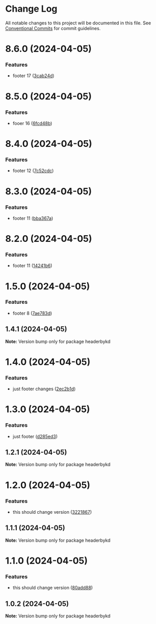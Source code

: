 # Change Log

All notable changes to this project will be documented in this file.
See [Conventional Commits](https://conventionalcommits.org) for commit guidelines.

# 8.6.0 (2024-04-05)


### Features

* footer 17 ([3cab24d](https://github.com/koustubh-desai/yt-player/commit/3cab24d17673a8edc17f5af3dd7b1e5ed51563ed))





# 8.5.0 (2024-04-05)


### Features

* fooer 16 ([6fcd48b](https://github.com/koustubh-desai/yt-player/commit/6fcd48bb80e8a233e9a1bbacb4a751b3984a8bb8))





# 8.4.0 (2024-04-05)


### Features

* footer 12 ([7c52cdc](https://github.com/koustubh-desai/yt-player/commit/7c52cdc5b980aaa9dd27fac4b59fc10182892584))





# 8.3.0 (2024-04-05)


### Features

* footer 11 ([bba367a](https://github.com/koustubh-desai/yt-player/commit/bba367ad37c0c5b0d5e3cb513e1c4644484c3909))





# 8.2.0 (2024-04-05)


### Features

* footer 11 ([14241b6](https://github.com/koustubh-desai/yt-player/commit/14241b63c1febe0884ed752d0d612d7bd193ecfa))





# 1.5.0 (2024-04-05)


### Features

* footer 8 ([7ae783d](https://github.com/koustubh-desai/yt-player/commit/7ae783da14801d096994bd2c2375db86aa9cdc87))





## 1.4.1 (2024-04-05)

**Note:** Version bump only for package headerbykd





# 1.4.0 (2024-04-05)


### Features

* just footer changes ([2ec2b1d](https://github.com/koustubh-desai/yt-player/commit/2ec2b1dc9944671d0eaf49264090e3076c981e29))





# 1.3.0 (2024-04-05)


### Features

* just footer ([d285ed3](https://github.com/koustubh-desai/yt-player/commit/d285ed35396136e97d0ef21b9c0f9b78b0c8254c))





## 1.2.1 (2024-04-05)

**Note:** Version bump only for package headerbykd





# 1.2.0 (2024-04-05)


### Features

* this should change version ([3221867](https://github.com/koustubh-desai/yt-player/commit/3221867cd6be3d3dc9230092348df5d40d019f74))





## 1.1.1 (2024-04-05)

**Note:** Version bump only for package headerbykd





# 1.1.0 (2024-04-05)


### Features

* this should change version ([80add88](https://github.com/koustubh-desai/yt-player/commit/80add88f34211b8e237127f91c23c14930b9ccfe))





## 1.0.2 (2024-04-05)

**Note:** Version bump only for package headerbykd
